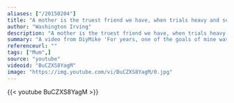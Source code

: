 ```yaml
---
aliases: ["/20150204"]
title: "A mother is the truest friend we have, when trials heavy and sudden fall upon us; when adversity takes the place of prosperity; when friends desert us; when trouble thickens around us, still will she cling to us, and endeavor by her kind precepts and counsels to dissipate the clouds of darkness, an"
author: "Washington Irving"
description: "A mother is the truest friend we have, when trials heavy and sudden fall upon us; when adversity takes the place of prosperity; when friends desert us; when trouble thickens around us, still will she cling to us, and endeavor by her kind precepts and counsels to dissipate the clouds of darkness, an - Washington Irving quotes from GetInspired365.com"
summary: "A video from DiyMike 'For years, one of the goals of mine was always to provide my mother with something she worked so hard for and lost. Las Vegas was one of the hardest hit city in the economic downturn, and my mother ended up losing her home. This is the first house I ever purchased and I wanted to give my mother a home before myself because she deserves it the most. Its been a long time coming and I just wanted to share this special moment with you.'"
referenceurl: ""
tags: ["Mum",]
source: "youtube"
videoid: "BuCZXS8YagM"
image: "https://img.youtube.com/vi/BuCZXS8YagM/0.jpg"
---
```


{{< youtube BuCZXS8YagM >}}
